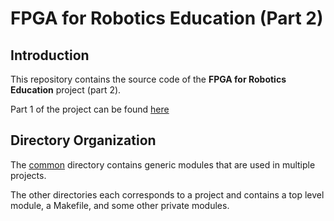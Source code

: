# FPGA for Robotics Education (Part 2)

## Introduction

This repository contains the source code of the **FPGA for Robotics Education**
project (part 2).

Part 1 of the project can be found
[here](https://www.hackster.io/fpga-for-robotics-education/interfacing-the-ti-rslk-max-with-webfpga-for-fpga-education-7eeff0)

## Directory Organization
The [common](common/) directory contains generic modules that are used in multiple
projects.

The other directories each corresponds to a project and contains a
top level module, a Makefile, and some other private modules.
